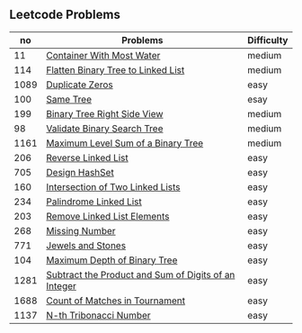 ## Leetcode Problems

| no   | Problems                                                                                                                                    | Difficulty |
| ---- | ------------------------------------------------------------------------------------------------------------------------------------------- | ---------- |
| 11   | [Container With Most Water](https://leetcode.com/problems/container-with-most-water/)                                                       | medium     |
| 114  | [Flatten Binary Tree to Linked List](https://leetcode.com/problems/flatten-binary-tree-to-linked-list/)                                     | medium     |
| 1089 | [Duplicate Zeros](https://leetcode.com/problems/duplicate-zeros/)                                                                           | easy       |
| 100  | [Same Tree](https://leetcode.com/problems/same-tree/)                                                                                       | esay       |
| 199  | [Binary Tree Right Side View](https://leetcode.com/problems/binary-tree-right-side-view/)                                                   | medium     |
| 98   | [ Validate Binary Search Tree](https://leetcode.com/problemsvalidate-binary-search-tree)                                                    | medium     |
| 1161 | [Maximum Level Sum of a Binary Tree](https://leetcode.com/problems/maximum-level-sum-of-a-binary-tree/)                                     | medium     |
| 206  | [Reverse Linked List](https://leetcode.com/problems/reverse-linked-list/)                                                                   | easy       |
| 705  | [Design HashSet](https://leetcode.com/problems/design-hashset/)                                                                             | easy       |
| 160  | [Intersection of Two Linked Lists](https://leetcode.com/problems/intersection-of-two-linked-lists/)                                         | easy       |
| 234  | [Palindrome Linked List](https://leetcode.com/problems/palindrome-linked-list/)                                                             | easy       |
| 203  | [Remove Linked List Elements](https://leetcode.com/problems/remove-linked-list-elements/)                                                   | easy       |
| 268  | [Missing Number](https://leetcode.com/problems/missing-number/)                                                                             | easy       |
| 771  | [Jewels and Stones](https://leetcode.com/problems/jewels-and-stones/submissions/)                                                           | easy       |
| 104  | [Maximum Depth of Binary Tree](https://leetcode.com/problems/maximum-depth-of-binary-tree/)                                                 | easy       |
| 1281 | [Subtract the Product and Sum of Digits of an Integer](https://leetcode.com/problems/subtract-the-product-and-sum-of-digits-of-an-integer/) | easy       |
| 1688 | [Count of Matches in Tournament](https://leetcode.com/problems/count-of-matches-in-tournament/)                                             | easy       |
| 1137 | [N-th Tribonacci Number](https://leetcode.com/problems/n-th-tribonacci-number/)                                                             | easy       |
